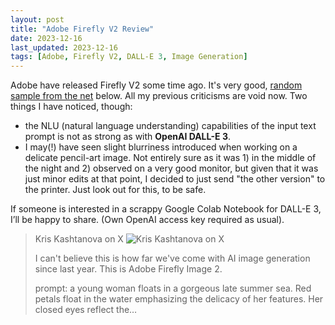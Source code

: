 ```yaml
---
layout: post
title: "Adobe Firefly V2 Review"
date: 2023-12-16
last_updated: 2023-12-16
tags: [Adobe, Firefly V2, DALL-E 3, Image Generation]
---
```


Adobe have released Firefly V2 some time ago. It's very good, [random sample from the net](https://x.com/icreatelife/status/1735801210383294725?s=61&t=1UkXMLzJuVuAu7tEUWoR3w) below. All my previous criticisms are void now. Two things I have noticed, though:

- the NLU (natural language understanding) capabilities of the input text prompt is not as strong as with **OpenAI DALL-E 3**.
- I may(!) have seen slight blurriness introduced when working on a delicate pencil-art image. Not entirely sure as it was 1) in the middle of the night and 2) observed on a very good monitor, but given that it was just minor edits at that point, I decided to just send "the other version" to the printer. Just look out for this, to be safe.

If someone is interested in a scrappy Google Colab Notebook for DALL-E 3, I’ll be happy to share. (Own OpenAI access key required as usual).


> Kris Kashtanova on X
> ![Kris Kashtanova on X](https://pbs.twimg.com/media/GBbN5ZPXMAAkDAD.jpg)
>
> I can't believe this is how far we've come with AI image generation since last year. This is Adobe Firefly Image 2.
> 
> prompt: a young woman floats in a gorgeous late summer sea. Red petals float in the water emphasizing the delicacy of her features. Her closed eyes reflect the…
